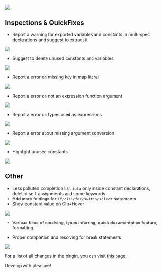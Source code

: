 ![](https://cloud.githubusercontent.com/assets/140920/12535279/eefac0ea-c28e-11e5-9706-f21b33baefbe.png)

## Inspections & QuickFixes

- Report a warning for exported variables and constants in multi-spec declarations and suggest to extract it

![](https://cloud.githubusercontent.com/assets/140920/12535333/382d169a-c290-11e5-8593-535a048f8fc2.gif)

- Suggest to delete unused constants and variables

![](https://cloud.githubusercontent.com/assets/140920/12535317/c161c5ce-c28f-11e5-81ea-7a7911b37d6d.gif)

- Report a error on missing key in map literal

![](https://cloud.githubusercontent.com/assets/140920/12535378/fe1e41a2-c291-11e5-829b-d1a53de54680.png)
- Report a error on not an expression function argument

![](https://cloud.githubusercontent.com/assets/140920/12535381/4a56ff00-c292-11e5-84cc-518419a0aef4.png)

- Report a error on types used as expressions

![](https://cloud.githubusercontent.com/assets/140920/12535442/cc5a1364-c294-11e5-9711-b96f02fe4ebc.png)

- Report a error about missing argument conversion

![](https://cloud.githubusercontent.com/assets/140920/12535447/eb0a53fa-c294-11e5-9158-8bb8c0d853fc.png)

- Highlight unused constants

![](https://cloud.githubusercontent.com/assets/140920/12535458/312ce3fc-c295-11e5-8f5d-3da5f617048d.png)

<!--more-->

## Other
- Less polluted completion list: `iota` only inside constant declarations, deleted self-assignments and some keywords
- Add more foldings for `if/else/for/switch/select` statements
- Show constant value on Cltr+Hover

![](https://cloud.githubusercontent.com/assets/140920/12535399/ed7fbb04-c292-11e5-9d50-3dce0c5b3966.png)

- Various fixes of resolving, types inferring, quick documentation feature, formatting

- Proper completion and resolving for break statements

![](https://cloud.githubusercontent.com/assets/140920/12535285/06df5400-c28f-11e5-91f6-c0c9ca294c6b.png)

For a list of all changes in the plugin, you can visit [this page](https://github.com/go-lang-plugin-org/go-lang-idea-plugin/compare/273df35...02c39130d).

Develop with pleasure!
